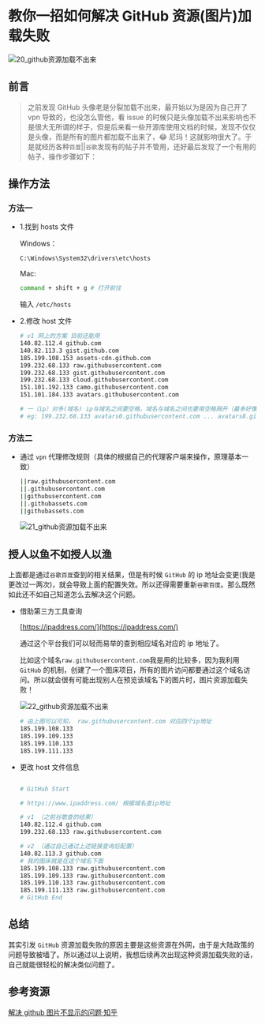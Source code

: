 <!--
 * @Description: 博客分享文件夹
 * @Author: xiehuaqiang
 * @FilePath: /kaka-blog/src/docs/kaka/blogs/教你一招如何解决GitHub资源加载失败.md
 * @Date: 2021-06-27 15:23:37
 * @LastEditTime: 2021-06-28 18:00:18
-->

# 教你一招如何解决 GitHub 资源(图片)加载失败

![20_github资源加载不出来](https://raw.githubusercontent.com/Popxie/kaka-img-repo/master/img/blogs/20_github资源加载不出来.jpg)

## 前言

> 之前发现 GitHub 头像老是分裂加载不出来，最开始以为是因为自己开了 vpn 导致的，也没怎么管他，看 issue 的时候只是头像加载不出来影响也不是很大无所谓的样子，但是后来看一些开源库使用文档的时候，发现不仅仅是头像，而是所有的图片都加载不出来了，😂 尼玛！这就影响很大了。于是就经历各种`百度`||`谷歌`发现有的帖子并不管用，还好最后发现了一个有用的帖子，操作步骤如下：

## 操作方法

### 方法一

- 1.找到 hosts 文件

  Windows：

  ```bash
  C:\Windows\System32\drivers\etc\hosts
  ```

  Mac:

  ```bash
  command + shift + g # 打开前往
  ```

  输入 `/etc/hosts`

- 2.修改 host 文件

  ```sh
  # v1 网上的方案 目前还能用
  140.82.112.4 github.com
  140.82.113.3 gist.github.com
  185.199.108.153 assets-cdn.github.com
  199.232.68.133 raw.githubusercontent.com
  199.232.68.133 gist.githubusercontent.com
  199.232.68.133 cloud.githubusercontent.com
  151.101.192.133 camo.githubusercontent.com
  151.101.184.133 avatars.githubusercontent.com

  # 一（ip）对多(域名) ip与域名之间要空格，域名与域名之间也要用空格隔开（最多好像能跟9个）
  # eg: 199.232.68.133 avatars0.githubusercontent.com ... avatars8.githubusercontent.com

  ```

### 方法二

- 通过 `vpn` 代理修改规则（具体的根据自己的代理客户端来操作，原理基本一致）

  ```sh
  ||raw.githubusercontent.com
  ||.githubusercontent.com
  ||githubusercontent.com
  ||.githubassets.com
  ||githubassets.com
  ```

  ![21_github资源加载不出来](https://raw.githubusercontent.com/Popxie/kaka-img-repo/master/img/blogs/21_github资源加载不出来.jpg)

## 授人以鱼不如授人以渔

上面都是通过`谷歌百度`查到的相关结果，但是有时候 `GitHub` 的 ip 地址会变更(我是更改过一两次)，就会导致上面的配置失效。所以还得需要重新`谷歌百度`。那么既然如此还不如自己知道怎么去解决这个问题。

- 借助第三方工具查询

  [https://ipaddress.com/](https://ipaddress.com/)

  通过这个平台我们可以轻而易举的查到相应域名对应的 ip 地址了。

  比如这个域名`raw.githubusercontent.com`我是用的比较多，因为我利用 `GitHub` 的机制，创建了一个图床项目，所有的图片访问都要通过这个域名访问。所以就会很有可能出现别人在预览该域名下的图片时，图片资源加载失败！

  ![22_github资源加载不出来](https://raw.githubusercontent.com/Popxie/kaka-img-repo/master/img/blogs/22_github资源加载不出来.png)

  ```bash
  # 由上图可以可知， raw.githubusercontent.com 对应四个ip地址
  185.199.108.133
  185.199.109.133
  185.199.110.133
  185.199.111.133
  ```

- 更改 host 文件信息

  ```bash

  # GitHub Start

  # https://www.ipaddress.com/ 根据域名查ip地址

  # v1 （之前谷歌查的结果）
  140.82.112.4 github.com
  199.232.68.133 raw.githubusercontent.com

  # v2 （通过自己通过上述链接查询后配置）
  140.82.113.3 github.com
  # 我的图床就是在这个域名下面
  185.199.108.133 raw.githubusercontent.com
  185.199.109.133 raw.githubusercontent.com
  185.199.110.133 raw.githubusercontent.com
  185.199.111.133 raw.githubusercontent.com
  # GitHub End
  ```

## 总结

其实引发 `GitHub` 资源加载失败的原因主要是这些资源在外网，由于是大陆政策的问题导致被墙了。所以通过以上说明，我想后续再次出现这种资源加载失败的话，自己就能很轻松的解决类似问题了。

## 参考资源

[解决 github 图片不显示的问题·知乎](https://zhuanlan.zhihu.com/p/107196957)
